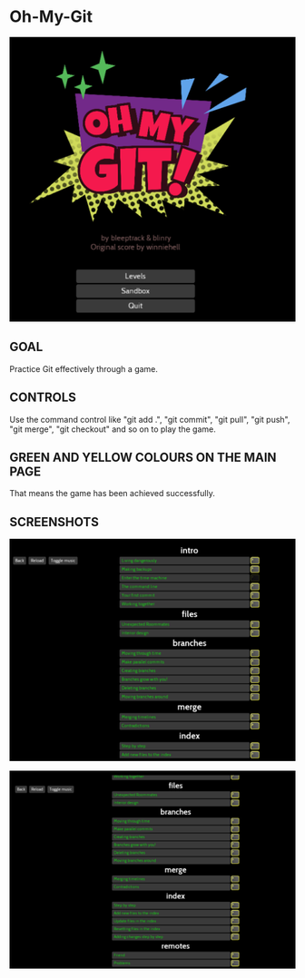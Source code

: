 # Oh-My-Git

![Title screen](https://raw.githubusercontent.com/AcquinieK/Oh-My-Git/main/%20OH%20MY%20GIT%20picture.png)

## GOAL

Practice Git effectively through a game.

## CONTROLS

Use the command control like "git add .", "git commit", "git pull", "git push", "git merge", "git checkout" and so on to play the game.

## GREEN AND YELLOW COLOURS ON THE MAIN PAGE

That means the game has been achieved successfully.

## SCREENSHOTS

![First page](https://raw.githubusercontent.com/AcquinieK/Oh-My-Git/main/First%20picture.png)

![Second page](https://raw.githubusercontent.com/AcquinieK/Oh-My-Git/main/Second%20picture.png)
